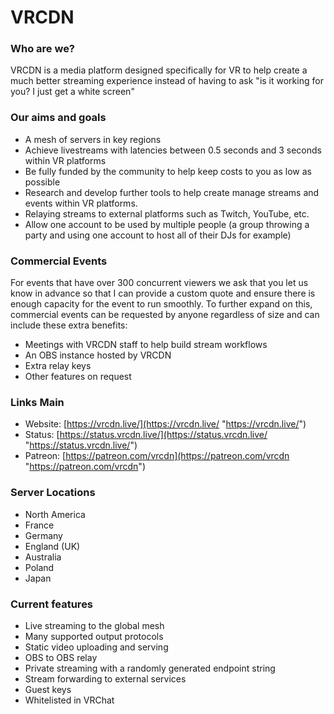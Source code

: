 # VRCDN

### Who are we?
VRCDN is a media platform designed specifically for VR to help create a much better streaming experience instead of having to ask "is it working for you? I just get a white screen"
    

### Our aims and goals
- A mesh of servers in key regions 
- Achieve livestreams with latencies between 0.5 seconds and 3 seconds within VR platforms 
- Be fully funded by the community to help keep costs to you as low as possible
- Research and develop further tools to help create manage streams and events within VR platforms.
- Relaying streams to external platforms such as Twitch, YouTube, etc.
- Allow one account to be used by multiple people (a group throwing a party and using one account to host all of their DJs    for example)

    
### Commercial Events
 For events that have over 300 concurrent viewers we ask that you let us know in advance so that I can provide a custom quote and ensure there is enough capacity for the event to run smoothly. To further expand on this, commercial events can be requested by anyone regardless of size and can include these extra benefits: 
- Meetings with VRCDN staff to help build stream workflows
- An OBS instance hosted by VRCDN
- Extra relay keys
- Other features on request 
    
### Links Main
- Website: [https://vrcdn.live/](https://vrcdn.live/ "https://vrcdn.live/")
- Status: [https://status.vrcdn.live/](https://status.vrcdn.live/ "https://status.vrcdn.live/")
- Patreon: [https://patreon.com/vrcdn](https://patreon.com/vrcdn "https://patreon.com/vrcdn")
  
 ### Server Locations
- North America
- France
- Germany
- England (UK)
- Australia
- Poland
- Japan

### Current features 
- Live streaming to the global mesh
- Many supported output protocols
- Static video uploading and serving
- OBS to OBS relay
- Private streaming with a randomly generated endpoint string
- Stream forwarding to external services
- Guest keys
- Whitelisted in VRChat
